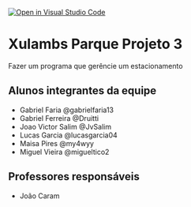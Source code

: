 [![Open in Visual Studio Code](https://classroom.github.com/assets/open-in-vscode-718a45dd9cf7e7f842a935f5ebbe5719a5e09af4491e668f4dbf3b35d5cca122.svg)](https://classroom.github.com/online_ide?assignment_repo_id=12207125&assignment_repo_type=AssignmentRepo)
# Xulambs Parque Projeto 3
Fazer um programa que gerêncie um estacionamento 

## Alunos integrantes da equipe

* Gabriel Faria @gabrielfaria13
* Gabriel Ferreira @Druitti
* Joao Victor Salim @JvSalim
* Lucas Garcia @lucasgarcia04
* Maisa Pires @my4wyy
* Miguel Vieira @migueltico2

## Professores responsáveis

* João Caram


